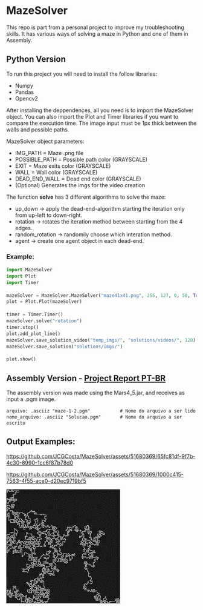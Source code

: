 # MazeSolver
This repo is part from a personal project to improve my troubleshooting skills.
It has various ways of solving a maze in Python and one of them in Assembly.

## Python Version

To run this project you will need to install the follow libraries:
* Numpy
* Pandas
* Opencv2

After installing the deppendences, all you need is to import the MazeSolver object.
You can also import the Plot and Timer libraries if you want to compare the execution time.
The image input must be 1px thick between the walls and possible paths. 

MazeSolver object parameters:
* IMG_PATH = Maze .png file
* POSSIBLE_PATH = Possible path color (GRAYSCALE)
* EXIT = Maze exits color (GRAYSCALE)
* WALL = Wall color (GRAYSCALE)
* DEAD_END_WALL = Dead end color (GRAYSCALE)
* (Optional) Generates the imgs for the video creation

The function **solve** has 3 different algorithms to solve the maze:
* up_down -> apply the dead-end-algorithm starting the iteration only from up-left to down-right.
* rotation -> rotates the iteration method between starting from the 4 edges.
* random_rotation -> randomily choose which interation method. 
* agent -> create one agent object in each dead-end.

### Example:

```python
import MazeSolver
import Plot
import Timer

mazeSolver = MazeSolver.MazeSolver("maze41x41.png", 255, 127, 0, 50, True)
plot = Plot.Plot(mazeSolver)

timer = Timer.Timer()
mazeSolver.solve("rotation")
timer.stop()
plot.add_plot_line()
mazeSolver.save_solution_video("temp_imgs/", "solutions/videos/", 120)
mazeSolver.save_solution("solutions/imgs/")

plot.show()
```

## Assembly Version - [Project Report PT-BR](https://github.com/JCGCosta/MazeSolver/blob/main/Relatório.pdf)

The assembly version was made using the Mars4_5.jar, and receives as input a .pgm image.

```assembly
arquivo: .asciiz "maze-1-2.pgm"           # Nome do arquivo a ser lido
nome_arquivo: .asciiz "Solucao.pgm"       # Nome do arquivo a ser escrito 
```

## Output Examples:



https://github.com/JCGCosta/MazeSolver/assets/51680369/65fc81df-9f7b-4c30-8990-1cc6f87b78d0



https://github.com/JCGCosta/MazeSolver/assets/51680369/1000c415-7563-4f55-ace0-d20ec9719bf5



<img src="https://github.com/JCGCosta/MazeSolver/blob/main/src/Python/solutions/imgs/maze301x301_36502_solved.png?raw=true" alt="301x301MazeSolution" title="Output solution example.">
